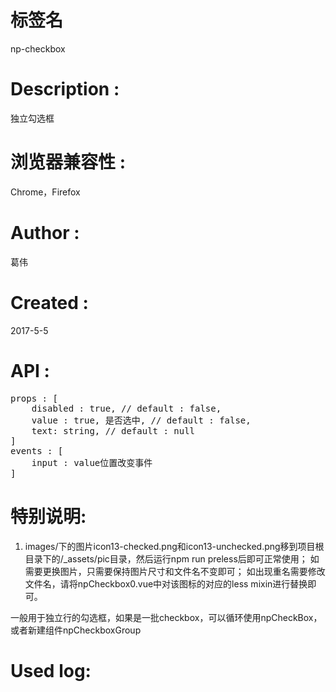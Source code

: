 # 标签名
np-checkbox

# Description :
独立勾选框

# 浏览器兼容性 :
Chrome，Firefox 

# Author :
葛伟

# Created :
2017-5-5

# API :
<pre>
props : [
	disabled : true, // default : false,
	value : true, 是否选中, // default : false, 
	text: string, // default : null
]
events : [
	input : value位置改变事件
]
</pre>

# 特别说明:

1. images/下的图片icon13-checked.png和icon13-unchecked.png移到项目根目录下的/_assets/pic目录，然后运行npm run preless后即可正常使用；
如需要更换图片，只需要保持图片尺寸和文件名不变即可；
如出现重名需要修改文件名，请将npCheckbox0.vue中对该图标的对应的less mixin进行替换即可。

一般用于独立行的勾选框，如果是一批checkbox，可以循环使用npCheckBox，或者新建组件npCheckboxGroup

# Used log: 

